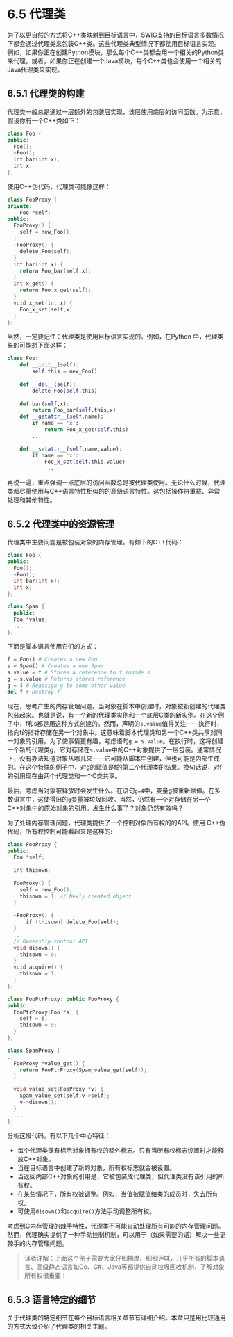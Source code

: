 # 6.5 代理类

为了以更自然的方式将C++类映射到目标语言中，SWIG支持的目标语言多数情况下都会通过代理类来包装C++类。这些代理类典型情况下都使用目标语言实现。例如，如果你正在创建Python模块，那么每个C++类都会用一个相关的Python类来代理。或者，如果你正在创建一个Java模块，每个C++类也会使用一个相关的Java代理类来实现。

## 6.5.1 代理类的构建

代理类一般总是通过一层额外的包装层实现，该层使用底层的访问函数。为示意，假设你有一个C++类如下：

```c++
class Foo {
public:
  Foo();
  ~Foo();
  int bar(int x);
  int x;
};
```

使用C++伪代码，代理类可能像这样：

```c++
class FooProxy {
private:
	Foo *self;
public:
  FooProxy() {
  	self = new_Foo();
  }
  ~FooProxy() {
    delete_Foo(self);
  }
  int bar(int x) {
  	return Foo_bar(self,x);
  }
  int x_get() {
  	return Foo_x_get(self);
  }
  void x_set(int x) {
  	Foo_x_set(self,x);
  }
};
```

当然，一定要记住：代理类是使用目标语言实现的。例如，在Python 中，代理类长的可能想下面这样：

```python
class Foo:
    def __init__(self):
    	self.this = new_Foo()
        
    def __del__(self):
    	delete_Foo(self.this)
        
    def bar(self,x):
    	return Foo_bar(self.this,x)
    def __getattr__(self,name):
    	if name == 'x':
   	 		return Foo_x_get(self.this)
    	...
    
    def __setattr__(self,name,value):
   	 	if name == 'x':
    		Foo_x_set(self.this,value)
    		...
```

再说一遍，重点强调一点底层的访问函数总是被代理类使用。无论什么时候，代理类都尽量使用与C++语言特性相似的的高级语言特性。这包括操作符重载、异常处理和其他特性。

## 6.5.2 代理类中的资源管理

代理类中主要问题是被包装对象的内存管理。有如下的C++代码：

```c++
class Foo {
public:
  Foo();
  ~Foo();
  int bar(int x);
  int x;
};

class Spam {
  public:
  Foo *value;
  ...
};
```

下面是脚本语言使用它们的方式：

```python
f = Foo() # Creates a new Foo
s = Spam() # Creates a new Spam
s.value = f # Stores a reference to f inside s
g = s.value # Returns stored reference
g = 4 # Reassign g to some other value
del f # Destroy f
```

现在，思考产生的内存管理问题。当对象在脚本中创建时，对象被新创建的代理类包装起来。也就是说，有一个新的代理类实例和一个底层C类的新实例。在这个例子中，f和s都是用这种方式创建的。然而，声明的`s.value`值得关注——执行时，指向f的指针存储在另一个对象中。这意味着脚本代理类和另一个C++类共享对同一对象的引用。为了使事情更有趣，考虑语句`g = s.value`。在执行时，这将创建一个新的代理类g，它对存储在`s.value`中的C++对象提供了一层包装。通常情况下，没有办法知道对象从哪儿来——它可能从脚本中创建，但也可能是内部生成的。在这个特殊的例子中，对g的赋值是f的第二个代理类的结果。换句话说，对f的引用现在由两个代理类和一个C类共享。

最后，考虑当对象被释放时会发生什么。在语句`g=4`中，变量g被重新赋值。在多数语言中，这使得旧的`g`变量被垃圾回收。当然，仍然有一个对存储在另一个C++对象中的原始对象的引用。发生什么事了？对象仍然有效吗？

为了处理内存管理问题，代理类提供了一个控制对象所有权的的API。使用 C++伪代码，所有权控制可能看起来是这样的:

```c++
class FooProxy {
public:
  Foo *self;
  
  int thisown;
  
  FooProxy() {
    self = new_Foo();
    thisown = 1; // Newly created object
  }
  
  ~FooProxy() {
      if (thisown) delete_Foo(self);
  }
  ...
  // Ownership control API
  void disown() {
  	thisown = 0;
  }
  void acquire() {
  	thisown = 1;
  }
};

class FooPtrProxy: public FooProxy {
public:
  FooPtrProxy(Foo *s) {
    self = s;
    thisown = 0;
  }
};

class SpamProxy {
...
  FooProxy *value_get() {
  	return FooPtrProxy(Spam_value_get(self));
  }
  
  void value_set(FooProxy *v) {
    Spam_value_set(self,v->self);
    v->disown();
  }
  ...
};
```

分析这段代码，有以下几个中心特征：

+ 每个代理类保有标示对象拥有权的额外标志。只有当所有权标志设置时才能释放C++对象。
+ 当在目标语言中创建了新的对象，所有权标志就会被设置。
+ 当返回内部C++对象的引用是，它被包装成代理类，但代理类没有该引用的所有权。
+ 在某些情况下，所有权被调整。例如，当值被赋值给类的成员时，失去所有权。
+ 可使用`disown()`和`acquire()`方法手动调整所有权。

考虑到C内存管理的棘手特性，代理类不可能自动处理所有可能的内存管理问题。然而，代理确实提供了一种手动控制机制，可以用于（如果需要的话）解决一些更棘手的内存管理问题。

> 译者注解：上面这个例子需要大家仔细揣摩、细细评味，几乎所有的脚本语言、高级静态语言如Go、C#、Java等都提供自动垃圾回收机制，了解对象所有权很重要！



## 6.5.3 语言特定的细节

关于代理类的特定细节在每个目标语言相关章节有详细介绍。本章只是用比较通用的方式大致介绍了代理类的相关主题。